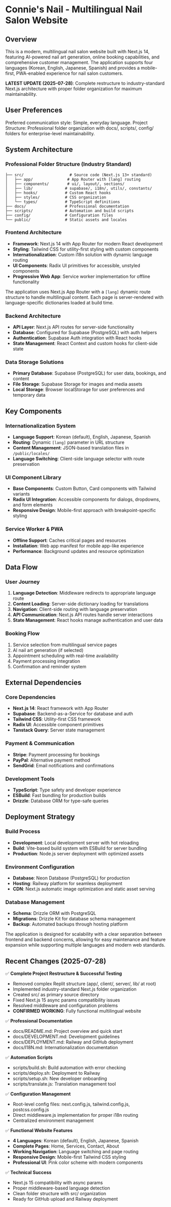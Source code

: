 # Connie's Nail - Multilingual Nail Salon Website

## Overview

This is a modern, multilingual nail salon website built with Next.js 14, featuring AI-powered nail art generation, online booking capabilities, and comprehensive customer management. The application supports four languages (Korean, English, Japanese, Spanish) and provides a mobile-first, PWA-enabled experience for nail salon customers.

**LATEST UPDATE (2025-07-28)**: Complete restructure to industry-standard Next.js architecture with proper folder organization for maximum maintainability.

## User Preferences

Preferred communication style: Simple, everyday language.
Project Structure: Professional folder organization with docs/, scripts/, config/ folders for enterprise-level maintainability.

## System Architecture

### Professional Folder Structure (Industry Standard)
```
├── src/                    # Source code (Next.js 13+ standard)
│   ├── app/               # App Router with [lang] routing
│   ├── components/        # ui/, layout/, sections/
│   ├── lib/              # supabase/, i18n/, utils/, constants/
│   ├── hooks/            # Custom React hooks
│   ├── styles/           # CSS organization
│   └── types/            # TypeScript definitions
├── docs/                 # Professional documentation
├── scripts/              # Automation and build scripts
├── config/               # Configuration files
└── public/               # Static assets and locales
```

### Frontend Architecture
- **Framework**: Next.js 14 with App Router for modern React development
- **Styling**: Tailwind CSS for utility-first styling with custom components
- **Internationalization**: Custom i18n solution with dynamic language routing
- **UI Components**: Radix UI primitives for accessible, unstyled components
- **Progressive Web App**: Service worker implementation for offline functionality

The application uses Next.js App Router with a `[lang]` dynamic route structure to handle multilingual content. Each page is server-rendered with language-specific dictionaries loaded at build time.

### Backend Architecture
- **API Layer**: Next.js API routes for server-side functionality
- **Database**: Configured for Supabase (PostgreSQL) with auth helpers
- **Authentication**: Supabase Auth integration with React hooks
- **State Management**: React Context and custom hooks for client-side state

### Data Storage Solutions
- **Primary Database**: Supabase (PostgreSQL) for user data, bookings, and content
- **File Storage**: Supabase Storage for images and media assets
- **Local Storage**: Browser localStorage for user preferences and temporary data

## Key Components

### Internationalization System
- **Language Support**: Korean (default), English, Japanese, Spanish
- **Routing**: Dynamic `[lang]` parameter in URL structure
- **Content Management**: JSON-based translation files in `/public/locales/`
- **Language Switching**: Client-side language selector with route preservation

### UI Component Library
- **Base Components**: Custom Button, Card components with Tailwind variants
- **Radix UI Integration**: Accessible components for dialogs, dropdowns, and form elements
- **Responsive Design**: Mobile-first approach with breakpoint-specific styling

### Service Worker & PWA
- **Offline Support**: Caches critical pages and resources
- **Installation**: Web app manifest for mobile app-like experience
- **Performance**: Background updates and resource optimization

## Data Flow

### User Journey
1. **Language Detection**: Middleware redirects to appropriate language route
2. **Content Loading**: Server-side dictionary loading for translations
3. **Navigation**: Client-side routing with language preservation
4. **API Communication**: Next.js API routes handle server interactions
5. **State Management**: React hooks manage authentication and user data

### Booking Flow
1. Service selection from multilingual service pages
2. AI nail art generation (if selected)
3. Appointment scheduling with real-time availability
4. Payment processing integration
5. Confirmation and reminder system

## External Dependencies

### Core Dependencies
- **Next.js 14**: React framework with App Router
- **Supabase**: Backend-as-a-Service for database and auth
- **Tailwind CSS**: Utility-first CSS framework
- **Radix UI**: Accessible component primitives
- **Tanstack Query**: Server state management

### Payment & Communication
- **Stripe**: Payment processing for bookings
- **PayPal**: Alternative payment method
- **SendGrid**: Email notifications and confirmations

### Development Tools
- **TypeScript**: Type safety and developer experience
- **ESBuild**: Fast bundling for production builds
- **Drizzle**: Database ORM for type-safe queries

## Deployment Strategy

### Build Process
- **Development**: Local development server with hot reloading
- **Build**: Vite-based build system with ESBuild for server bundling
- **Production**: Node.js server deployment with optimized assets

### Environment Configuration
- **Database**: Neon Database (PostgreSQL) for production
- **Hosting**: Railway platform for seamless deployment
- **CDN**: Next.js automatic image optimization and static asset serving

### Database Management
- **Schema**: Drizzle ORM with PostgreSQL
- **Migrations**: Drizzle Kit for database schema management
- **Backup**: Automated backups through hosting platform

The application is designed for scalability with a clear separation between frontend and backend concerns, allowing for easy maintenance and feature expansion while supporting multiple languages and modern web standards.

## Recent Changes (2025-07-28)

✅ **Complete Project Restructure & Successful Testing**
- Removed complex Replit structure (app/, client/, server/, lib/ at root)
- Implemented industry-standard Next.js folder organization
- Created src/ as primary source directory
- Fixed Next.js 15 async params compatibility issues
- Resolved middleware and configuration problems
- **CONFIRMED WORKING**: Fully functional multilingual website

✅ **Professional Documentation**
- docs/README.md: Project overview and quick start
- docs/DEVELOPMENT.md: Development guidelines
- docs/DEPLOYMENT.md: Railway and GitHub deployment
- docs/I18N.md: Internationalization documentation

✅ **Automation Scripts**
- scripts/build.sh: Build automation with error checking
- scripts/deploy.sh: Deployment to Railway
- scripts/setup.sh: New developer onboarding
- scripts/translate.js: Translation management tool

✅ **Configuration Management**
- Root-level config files: next.config.js, tailwind.config.js, postcss.config.js
- Direct middleware.js implementation for proper i18n routing
- Centralized environment management

✅ **Functional Website Features**
- **4 Languages**: Korean (default), English, Japanese, Spanish
- **Complete Pages**: Home, Services, Contact, About
- **Working Navigation**: Language switching and page routing
- **Responsive Design**: Mobile-first Tailwind CSS styling
- **Professional UI**: Pink color scheme with modern components

✅ **Technical Success**
- Next.js 15 compatibility with async params
- Proper middleware-based language detection
- Clean folder structure with src/ organization
- Ready for GitHub upload and Railway deployment